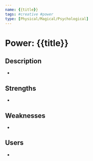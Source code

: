 ```yaml
---
name: {{title}}
tags: #creative #power
type: [Physical/Magical/Psychological]
---
```

# Power: {{title}}

## Description
- 

## Strengths
- 

## Weaknesses
- 

## Users
-